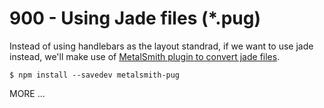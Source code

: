 # 900 - Using Jade files (*.pug)

Instead of using handlebars as the layout standrad, if we want to use jade instead, we'll make use of [MetalSmith plugin to convert jade files](https://github.com/ahmadnassri/node-metalsmith-pug).

```
$ npm install --savedev metalsmith-pug
```

MORE ...

